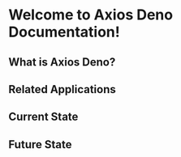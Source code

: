 # Welcome to Axios Deno Documentation!

## What is Axios Deno?


## Related Applications


## Current State


## Future State
